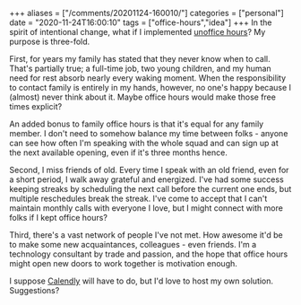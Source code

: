 +++
aliases = ["/comments/20201124-160010/"]
categories = ["personal"]
date = "2020-11-24T16:00:10"
tags = ["office-hours","idea"]
+++
In the spirit of intentional change, what if I implemented [unoffice hours](http://interconnected.org/home/2020/09/24/unoffice_hours)? My purpose is three-fold.

First, for years my family has stated that they never know when to call. That's partially true; a full-time job, two young children, and my human need for rest absorb nearly every waking moment. When the responsibility to contact family is entirely in my hands, however, no one's happy because I (almost) never think about it. Maybe office hours would make those free times explicit?

An added bonus to family office hours is that it's equal for any family member. I don't need to somehow balance my time between folks - anyone can see how often I'm speaking with the whole squad and can sign up at the next available opening, even if it's three months hence.

Second, I miss friends of old. Every time I speak with an old friend, even for a short period, I walk away grateful and energized. I've had some success keeping streaks by scheduling the next call before the current one ends, but multiple reschedules break the streak. I've come to accept that I can't maintain monthly calls with everyone I love, but I might connect with more folks if I kept office hours?

Third, there's a vast network of people I've not met. How awesome it'd be to make some new acquaintances, colleagues - even friends. I'm a technology consultant by trade and passion, and the hope that office hours might open new doors to work together is motivation enough.

I suppose [Calendly](https://calendly.com/) will have to do, but I'd love to host my own solution. Suggestions?

